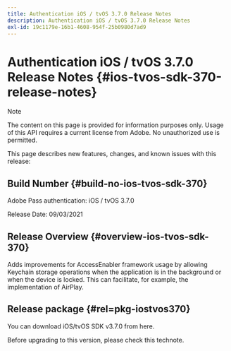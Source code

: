 ```yaml
---
title: Authentication iOS / tvOS 3.7.0 Release Notes
description: Authentication iOS / tvOS 3.7.0 Release Notes
exl-id: 19c1179e-16b1-4608-954f-25b0980d7ad9
---
```

# Authentication iOS / tvOS 3.7.0 Release Notes {#ios-tvos-sdk-370-release-notes}

>[!NOTE]
>
>The content on this page is provided for information purposes only. Usage of this API requires a current license from Adobe. No unauthorized use is permitted.

This page describes new features, changes, and known issues with this release:

## Build Number {#build-no-ios-tvos-sdk-370}

Adobe Pass authentication: iOS / tvOS 3.7.0

Release Date: 09/03/2021

 

## Release Overview {#overview-ios-tvos-sdk-370}

Adds improvements for AccessEnabler framework usage by allowing Keychain storage operations when the application is in the background or when the device is locked. This can facilitate, for example, the implementation of AirPlay.

## Release package {#rel=pkg-iostvos370}

You can download iOS/tvOS SDK v3.7.0 from here.

Before upgrading to this version, please check this technote.
